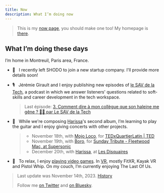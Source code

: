 ```yaml
---
title: Now
description: What I’m doing now
---
```


> This is my [now page](http://nownownow.com/about), you should make one too! My homepage is [there](/).

## What I’m doing these days

I’m home in Montreuil, Paris area, France.

- 💼  &nbsp; I recently left SHODO to join a new startup company. I'll provide more details soon!

- 🎙️  &nbsp; Jérémie Girault and I enjoy publishing new episodes of [le SAV de la Tech](https://podcasters.spotify.com/pod/show/sav-de-la-tech), a podcast in which we answer listeners' questions related to soft-skills and career development in the tech workspace.

  > Last épisode: [3. Comment dire à mon collègue que son haleine me gêne ? 😮‍💨 par Le SAV de la Tech](https://podcasters.spotify.com/pod/show/sav-de-la-tech/episodes/3--Comment-dire--mon-collgue-que-son-haleine-me-gne-e2b9n01)

- 🎸  &nbsp; While we're composing [Harissa](https://www.facebook.com/harissaquartet)'s second album, I’m learning to play the guitar and I enjoy giving concerts with other projects.

  > - November 18th, with [Mojo Loco](https://www.youtube.com/channel/UC_4DjElgmJFn52eTmWwRoww), for [TEDxQuartierLatin | TED](https://www.ted.com/tedx/events/53458)
  > - November 19th, with [Boro](https://www.instagram.com/borotheband/), for [Sunday Tribute - Fleetwood Mac, at Supersonic](https://www.facebook.com/events/641284304600705/)
  > - December 20th, with [Harissa](https://www.facebook.com/harissaquartet), at [Les Disquaires](https://www.facebook.com/events/657898816535688)

- 👾  &nbsp; To relax, I enjoy [playing video games](https://ggapp.io/omikron). In [VR](/vr), mostly FitXR, Kayak VR and Pistol Whip. On my couch, I’m currently enjoying The Last Of Us.

> Last update was November 14th, 2023. [History](https://github.com/adrienjoly/adrienjoly.github.com/commits/master/now)
>
> Follow me [on Twitter](https://twitter.com/adrienjoly) and [on Bluesky](https://bsky.app/profile/adrienjoly.com).
